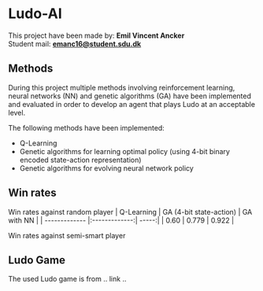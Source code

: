 # Ludo-AI

This project have been made by: **Emil Vincent Ancker**<br>
Student mail: **emanc16@student.sdu.dk**

## Methods
During this project multiple methods involving reinforcement learning, neural networks (NN) and genetic algorithms (GA) have been implemented and evaluated in order to develop an agent that plays Ludo at an acceptable level.

The following methods have been implemented:
* Q-Learning
* Genetic algorithms for learning optimal policy (using 4-bit binary encoded state-action representation)
* Genetic algorithms for evolving neural network policy

## Win rates

Win rates against random player
| Q-Learning        | GA (4-bit state-action)    | GA with NN  |
| ------------- |:-------------:| -----:|
| 0.60      | 0.779 | 0.922 |

Win rates against semi-smart player

## Ludo Game
The used Ludo game is from .. link ..
